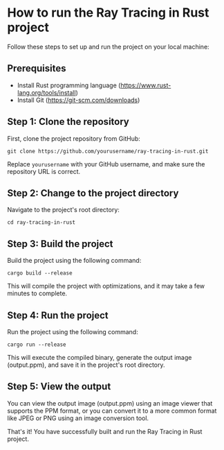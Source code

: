 # How to run the Ray Tracing in Rust project

Follow these steps to set up and run the project on your local machine:

## Prerequisites

- Install Rust programming language (https://www.rust-lang.org/tools/install)
- Install Git (https://git-scm.com/downloads)

## Step 1: Clone the repository

First, clone the project repository from GitHub:

```
git clone https://github.com/yourusername/ray-tracing-in-rust.git
```

Replace `yourusername` with your GitHub username, and make sure the repository URL is correct.

## Step 2: Change to the project directory

Navigate to the project's root directory:

```
cd ray-tracing-in-rust
```


## Step 3: Build the project

Build the project using the following command:

```
cargo build --release
```

This will compile the project with optimizations, and it may take a few minutes to complete.

## Step 4: Run the project

Run the project using the following command:

```
cargo run --release
```

This will execute the compiled binary, generate the output image (output.ppm), and save it in the project's root directory.

## Step 5: View the output

You can view the output image (output.ppm) using an image viewer that supports the PPM format, or you can convert it to a more common format like JPEG or PNG using an image conversion tool.

That's it! You have successfully built and run the Ray Tracing in Rust project.

